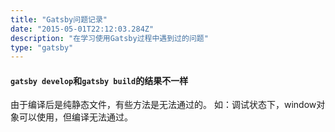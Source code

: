 ```yaml
---
title: "Gatsby问题记录"
date: "2015-05-01T22:12:03.284Z"
description: "在学习使用Gatsby过程中遇到过的问题"
type: "gatsby"
---
```


#### `gatsby develop`和`gatsby build`的结果不一样
由于编译后是纯静态文件，有些方法是无法通过的。
如：调试状态下，window对象可以使用，但编译无法通过。
